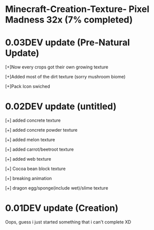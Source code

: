 # Minecraft-Creation-Texture- Pixel Madness 32x (7% completed)
# 0.03DEV update (Pre-Natural Update)

[+]Now every crops got their own growing texture

[+]Added most of the dirt texture (sorry mushroom biome)

[+]Pack Icon swiched

# 0.02DEV update (untitled)

[+] added concrete texture

[+] added concrete powder texture

[+] added melon texture

[+] added carrot/beetroot texture

[+] added web texture

[+] Cocoa bean block texture

[+] breaking animation

[+] dragon egg/sponge(include wet)/slime texture


# 0.01DEV update (Creation)

Oops, guess i just started something that i can't complete XD
